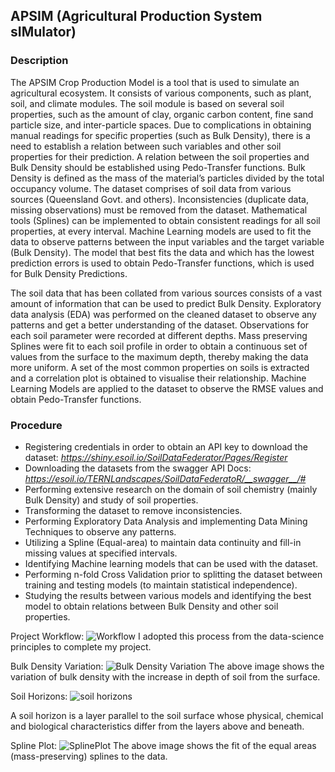 ## APSIM (Agricultural Production System sIMulator) 

<!------------------->


### Description

The APSIM Crop Production Model is a tool that is used to simulate an agricultural ecosystem. It
consists of various components, such as plant, soil, and climate modules. The soil module is based on
several soil properties, such as the amount of clay, organic carbon content, fine sand particle size, and
inter-particle spaces. Due to complications in obtaining manual readings for specific properties (such
as Bulk Density), there is a need to establish a relation between such variables and other soil properties
for their prediction. A relation between the soil properties and Bulk Density should be established using
Pedo-Transfer functions.
Bulk Density is defined as the mass of the material’s particles divided by the total occupancy volume.
The dataset comprises of soil data from various sources (Queensland Govt. and others). Inconsistencies
(duplicate data, missing observations) must be removed from the dataset. Mathematical tools (Splines)
can be implemented to obtain consistent readings for all soil properties, at every interval. Machine
Learning models are used to fit the data to observe patterns between the input variables and the target
variable (Bulk Density). The model that best fits the data and which has the lowest prediction errors is
used to obtain Pedo-Transfer functions, which is used for Bulk Density Predictions. 

The soil data that has been collated from various sources consists of a vast amount of
information that can be used to predict Bulk Density. Exploratory data analysis (EDA) was performed
on the cleaned dataset to observe any patterns and get a better understanding of the dataset. Observations
for each soil parameter were recorded at different depths. Mass preserving Splines were fit to each soil
profile in order to obtain a continuous set of values from the surface to the maximum depth, thereby
making the data more uniform. A set of the most common properties on soils is extracted and a
correlation plot is obtained to visualise their relationship. Machine Learning Models are applied to the
dataset to observe the RMSE values and obtain Pedo-Transfer functions. 


### Procedure
- Registering credentials in order to obtain an API key to download the dataset: *https://shiny.esoil.io/SoilDataFederator/Pages/Register*
- Downloading the datasets from the swagger API Docs: *https://esoil.io/TERNLandscapes/SoilDataFederatoR/__swagger__/#* 
- Performing extensive research on the domain of soil chemistry (mainly Bulk Density) and study of soil properties. 
- Transforming the dataset to remove inconsistencies.
- Performing Exploratory Data Analysis and implementing Data Mining Techniques to observe any patterns.  
- Utilizing a Spline (Equal-area) to maintain data continuity and fill-in missing values at specified intervals. 
- Identifying Machine learning models that can be used with the dataset. 
- Performing n-fold Cross Validation prior to splitting the dataset between training and testing models (to maintain statistical independence). 
- Studying the results between various models and identifying the best model to obtain relations between Bulk Density and other soil properties. 



Project Workflow: 
![Workflow](https://user-images.githubusercontent.com/31934083/182606796-aa31c493-c5d2-4590-8dd5-846a3bbf4dbe.png)
I adopted this process from the data-science principles to complete my project. 

Bulk Density Variation: 
![Bulk Density Variation](https://user-images.githubusercontent.com/31934083/182607174-4adeacbb-1a9d-4985-8b9b-08c9d89250a1.jpg)
The above image shows the variation of bulk density with the increase in depth of soil from the surface. 

Soil Horizons: 
![soil horizons](https://user-images.githubusercontent.com/31934083/182606820-d2661de2-2dbf-4aa4-b421-a7f6c27ee6a0.jpg)

A soil horizon is a layer parallel to the soil surface whose physical, chemical and biological characteristics differ from the layers above and beneath.

Spline Plot: 
![SplinePlot](https://user-images.githubusercontent.com/31934083/182607095-b23c34c1-c244-4ca9-9b84-f9adaf4659ea.png)
 The above image shows the fit of the equal areas (mass-preserving) splines to the data. 

